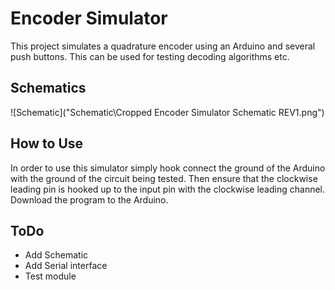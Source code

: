# Encoder Simulator

This project simulates a quadrature encoder using an Arduino and several push buttons. This can be used for testing decoding algorithms etc.

## Schematics

![Schematic]("Schematic\Cropped Encoder Simulator Schematic REV1.png")

## How to Use
In order to use this simulator simply hook connect the ground of the Arduino with the ground of the circuit being tested. Then ensure that the clockwise leading pin is hooked up to the input pin with the clockwise leading channel. Download the program to the Arduino.

## ToDo
- Add Schematic
- Add Serial interface
- Test module
